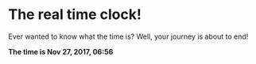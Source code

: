 # The real time clock!

Ever wanted to know what the time is? Well, your journey is about to end!

**The time is Nov 27, 2017, 06:56**
